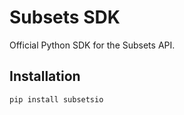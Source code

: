 # Subsets SDK

Official Python SDK for the Subsets API.

## Installation

```bash
pip install subsetsio
```